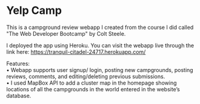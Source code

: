 # Yelp Camp

This is a campground review webapp I created from the course I did called "The Web Developer Bootcamp" by Colt Steele.<br>

I deployed the app using Heroku. You can visit the webapp live through the link here: https://tranquil-citadel-24717.herokuapp.com/<br>

Features:<br>
• Webapp supports user signup/ login, posting new campgrounds, posting reviews, comments, and editing/deleting previous submissions.<br>
•	I used MapBox API to add a cluster map in the homepage showing locations of all the campgrounds in the world entered in the website’s database.<br>

